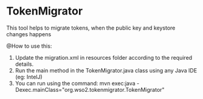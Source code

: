 # TokenMigrator
This tool helps to migrate tokens, when the public key and keystore changes happens


@How to use this:
1. Update the migration.xml in resources folder according to the required details.
2. Run the main method in the TokenMigrator.java class using any Java IDE (eg: IntelJ)
3. You can run using the command:  mvn exec:java -Dexec.mainClass="org.wso2.tokenmigrator.TokenMigrator" 




